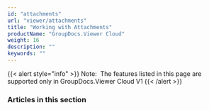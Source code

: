 ```yaml
---
id: "attachments"
url: "viewer/attachments"
title: "Working with Attachments"
productName: "GroupDocs.Viewer Cloud"
weight: 16
description: ""
keywords: ""
---
```


{{< alert style="info" >}}
Note:  The features listed in this page are supported only in GroupDocs.Viewer Cloud V1
{{< /alert >}}

### Articles in this section ###

